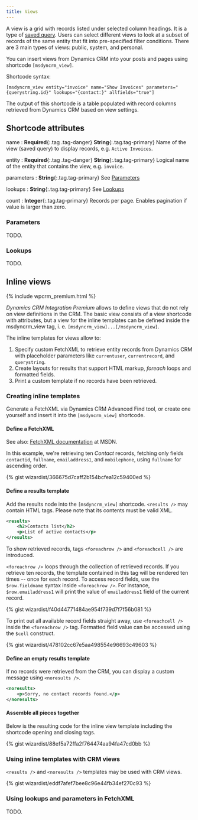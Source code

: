 ```yaml
---
title: Views
---
```


A view is a grid with records listed under selected column headings. It is a type of [saved query](https://msdn.microsoft.com/en-us/library/gg328457.aspx). Users can select different views to look at a subset of records of the same entity that fit into pre-specified filter conditions. There are 3 main types of views: public, system, and personal.

You can insert views from Dynamics CRM into your posts and pages using shortcode `[msdyncrm_view]`.

Shortcode syntax:

```
[msdyncrm_view entity="invoice" name="Show Invoices" parameters="{querystring.id}" lookups="{contact:}" allfields="true"]
```

The output of this shortcode is a table populated with record columns retrieved from Dynamics CRM based on view settings.

## Shortcode attributes

name
: **Required**{:.tag .tag-danger} **String**{:.tag.tag-primary} Name of the view (saved query) to display records, e.g. `Active Invoices`.

entity
: **Required**{:.tag .tag-danger} **String**{:.tag.tag-primary} Logical name of the entity that contains the view, e.g. `invoice`.

parameters
: **String**{:.tag.tag-primary} See [Parameters](#parameters)

lookups
: **String**{:.tag.tag-primary} See [Lookups](#lookups)

count
: **Integer**{:.tag.tag-primary} Records per page. Enables pagination if value is larger than zero.

### Parameters

TODO.

### Lookups

TODO.

## Inline views
{% include wpcrm_premium.html %}

*Dynamics CRM Integration Premium* allows to define views that do not rely on view definitions in the CRM. The basic view consists of a view shortcode with attributes, but a view for the inline templates can be defined inside the msdyncrm_view tag, i. e. `[msdyncrm_view]...[/msdyncrm_view]`.

The inline templates for views allow to:

1. Specify custom FetchXML to retrieve entity records from Dynamics CRM with placeholder parameters like `currentuser`, `currentrecord`, and `querystring`.
1. Create layouts for results that support HTML markup, *foreach* loops and formatted fields.
1. Print a custom template if no records have been retrieved.

### Creating inline templates

Generate a FetchXML via Dynamics CRM Advanced Find tool, or create one yourself and insert it into the `[msdyncrm_view]` shortcode.

#### Define a FetchXML

See also: [FetchXML documentation](https://msdn.microsoft.com/en-us/library/gg328332.aspx) at MSDN.

In this example, we're retrieving ten *Contact* records, fetching only fields `contactid`, `fullname`, `emailaddress1`, and `mobilephone`, using `fullname` for ascending order.

{% gist wizardist/366675d7caff2b154bcfea12c59400ed %}

#### Define a results template

Add the results node into the `[msdyncrm_view]` shortcode. `<results />` may contain HTML tags. Please note that its contents must be valid XML.

```xml
<results>
    <h2>Contacts list</h2>
    <p>List of active contacts</p>
</results>
```

To show retrieved records, tags `<foreachrow />` and `<foreachcell />` are introduced.

`<foreachrow />` loops through the collection of retrieved records. If you retrieve ten records, the template contained in this tag will be rendered ten times -- once for each record. To access record fields, use the `$row.fieldname` syntax inside `<foreachrow />`. For instance, `$row.emailaddress1` will print the value of `emailaddress1` field of the current record.

{% gist wizardist/f40d44771484ae954f739d7f7f56b081 %}

To print out all available record fields straight away, use `<foreachcell />` inside the `<foreachrow />` tag. Formatted field value can be accessed using the `$cell` construct.

{% gist wizardist/478102cc67e5aa498554e96693c49603 %}

#### Define an empty results template

If no records were retrieved from the CRM, you can display a custom message using `<noresults />`.

```xml
<noresults>
    <p>Sorry, no contact records found.</p>
</noresults>
```

#### Assemble all pieces together

Below is the resulting code for the inline view template including the shortcode opening and closing tags.

{% gist wizardist/88ef5a72ffa2f764474aa94fa47cd0bb %}

### Using inline templates with CRM views

`<results />` and `<noresults />` templates may be used with CRM views.

{% gist wizardist/eddf7afef7bee8c96e44fb34ef270c93 %}

### Using lookups and parameters in FetchXML

TODO.
